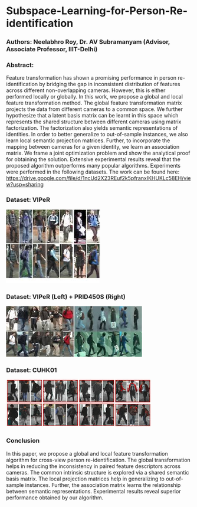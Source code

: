 # Subspace-Learning-for-Person-Re-identification
### Authors: Neelabhro Roy, Dr. AV Subramanyam (Advisor, Associate Professor, IIIT-Delhi)
### Abstract:
Feature transformation has shown a promising performance in person re-identification by bridging the gap in inconsistent distribution of features across different non-overlapping cameras. However, this is either performed locally or globally. In this work, we propose a global and local feature transformation method. The global feature transformation matrix projects the data from different cameras to a common space. We further hypothesize that a latent basis matrix can be learnt in this space which represents the shared structure between different cameras using matrix factorization. The factorization also yields semantic representations of identities. In order to better generalize to out-of-sample instances, we also learn local semantic projection matrices. Further, to incorporate the mapping between cameras for a given identity, we learn an association matrix. We frame a joint optimization problem and show the analytical proof for obtaining the solution. Extensive experimental results reveal that the proposed algorithm outperforms many popular algorithms. 
Experiments were performed in the following datasets. The work can be found here: https://drive.google.com/file/d/1ncUd2X23REuf2k5pfranxIKHUKLc58EH/view?usp=sharing

### Dataset: VIPeR
![](index.jpeg)


### Dataset: VIPeR (Left) + PRID450S (Right)
![](index2.jpeg)


### Dataset: CUHK01
![](index3.jpeg)

### Conclusion
In this paper, we propose a global and local feature transformation algorithm for cross-view person re-identification. The global transformation helps in reducing the inconsistency in paired feature descriptors across cameras. The common intrinsic structure is explored via a shared semantic basis matrix. The local projection matrices help in generalizing to out-of-sample instances. Further, the association matrix learns the relationship between semantic representations.
Experimental results reveal superior performance obtained by our algorithm.
